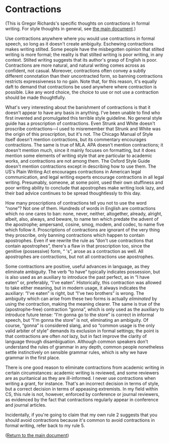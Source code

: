 # Contractions

(This is Gregor Richards's specific thoughts on contractions in formal writing.
For style thoughts in general, see [the main document](STYLE.md).)

Use contractions anywhere where you would use contractions in formal speech, so
long as it doesn't create ambiguity. Eschewing contractions makes writing
stilted. Some people have the misbegotten opinion that stilted writing is more
formal; the reality is that stilted writing is poor writing, in any context.
Stilted writing suggests that its author's grasp of English is poor.
Contractions are more natural, and natural writing comes across as confident,
not casual. Moreover, contractions often convey a subtly different connotation
than their uncontracted form, so banning contractions restricts expressiveness
to no gain. Note that, for this reason, it's equally daft to demand that
contractions be used anywhere where contraction is possible. Like any word
choice, the choice to use or not use a contraction should be made thoughtfully.

What's very interesting about the banishment of contractions is that it
doesn't appear to have any basis in anything. I've been unable to find who
first invented and promulgated this terrible style guideline. No general style
guide has a proscription of contractions. Even Strunk and White doesn't
proscribe contractions—I used to misremember that Strunk and White was the
origin of this proscription, but it's not. The Chicago Manual of Style itself
doesn't mention contractions, but its commentary encourages contractions. The
same is true of MLA. APA doesn't mention contractions; it doesn't mention much,
since it mainly focuses on formatting, but it does mention some elements of
writing style that are particular to academic works, and contractions are not
among them. The Oxford Style Guide doesn't mention contractions except in
describing how to use them. The US's Plain Writing Act encourages contractions
in American legal communication, and legal writing experts encourage
contractions in all legal writing. Presumably, someone, at some point, used
their own stuffiness and poor writing ability to conclude that apostrophes make
writing look lazy, and their bad advice continues to be spread thoughtlessly to
this day.

How many proscriptions of contractions tell you not to use the word “none”? Not
one of them. Hundreds of words in English are contractions which no one cares
to ban: none, never, neither, altogether, already, alright, albeit, also,
always, and beware, to name ten which predate the advent of the apostrophe;
ampersand, cosine, smog, modem, and codec, to name five which follow it.
Proscriptions of contractions are ignorant of the very thing they proscribe,
only banning contractions which happen to contain apostrophes. Even if we
rewrite the rule as “don't use contractions that contain apostrophes”, there's
a flaw in that proscription too, since the genitive (possessive) form, “ 's”,
arose as a contraction as well. All apostrophes are contractions, but not all
contractions use apostrophes.

Some contractions are positive, useful advances in language, as they eliminate
ambiguity. The verb “to have” typically indicates possession, but is also used
as an auxiliary to introduce the past perfect, as in “I have eaten” or,
preferably, “I've eaten”. Historically, this contraction was allowed to take
either meaning, but in modern usage, it always indicates the auxiliary: “I've
eaten” is right, but “I've two brothers” is wrong. The ambiguity which can
arise from these two forms is actually *eliminated* by using the contraction,
making the meaning clearer. The same is true of the (apostrophe-free)
contraction “gonna”, which is only used as the auxiliary to introduce future
tense: “I'm gonna go to the store” is correct in informal speech, but “I'm
gonna the store” is not, eliminating an ambiguity. Of course, “gonna” is
considered slang, and so “common usage is the only valid arbiter of style”
demands its exclusion in formal settings; the point is that contractions are
often *not* lazy, but in fact improve the clarity of language through
disambiguation. Although common speakers don't understand the rules of grammar
in any depth, common people nonetheless settle instinctively on sensible
grammar rules, which is why we have grammar in the first place.

There is one good reason to eliminate contractions from academic writing in
certain circumstances: academic writing is reviewed, and some reviewers are as
puritanical as they are ill-informed. I never use contractions when writing a
grant, for instance. That's an incorrect decision in terms of style, but a
correct decision in terms of appeasing extremists. In my field within CS, this
rule is not, however, enforced by conference or journal reviewers, as evidenced
by the fact that contractions regularly appear in conference and journal
articles.

Incidentally, if you're going to claim that my own rule 2 suggests that you
should avoid contractions because it's common to avoid contractions in formal
writing, refer back to my rule 5.

([Return to the main document](STYLE.md))
